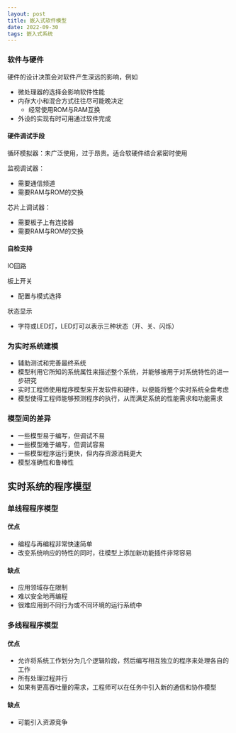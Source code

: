 ```yaml
---
layout: post
title: 嵌入式软件模型
date: 2022-09-30
tags: 嵌入式系统
---
```


### 软件与硬件

硬件的设计决策会对软件产生深远的影响，例如

- 微处理器的选择会影响软件性能
- 内存大小和混合方式往往尽可能晚决定
  - 经常使用ROM与RAM互换
- 外设的实现有时可用通过软件完成

#### 硬件调试手段

循环模拟器：未广泛使用，过于昂贵。适合软硬件结合紧密时使用

监视调试器：

- 需要通信频道
- 需要RAM与ROM的交换

芯片上调试器：

- 需要板子上有连接器
- 需要RAM与ROM的交换

#### 自检支持

IO回路

板上开关

- 配置与模式选择

状态显示

- 字符或LED灯，LED灯可以表示三种状态（开、关、闪烁）

### 为实时系统建模

- 辅助测试和完善最终系统
- 模型利用它所知的系统属性来描述整个系统，并能够被用于对系统特性的进一步研究
- 实时工程师使用程序模型来开发软件和硬件，以便能将整个实时系统全盘考虑
- 模型使得工程师能够预测程序的执行，从而满足系统的性能需求和功能需求

### 模型间的差异

- 一些模型易于编写，但调试不易
- 一些模型难于编写，但调试容易
- 一些模型程序运行更快，但内存资源消耗更大
- 模型准确性和鲁棒性

## 实时系统的程序模型

### 单线程程序模型

#### 优点

- 编程与再编程非常快速简单
- 改变系统响应的特性的同时，往模型上添加新功能插件非常容易

#### 缺点

- 应用领域存在限制
- 难以安全地再编程
- 很难应用到不同行为或不同环境的运行系统中

### 多线程程序模型

#### 优点

- 允许将系统工作划分为几个逻辑阶段，然后编写相互独立的程序来处理各自的工作
- 所有处理过程并行
- 如果有更高吞吐量的需求，工程师可以在任务中引入新的通信和协作模型

#### 缺点

- 可能引入资源竞争